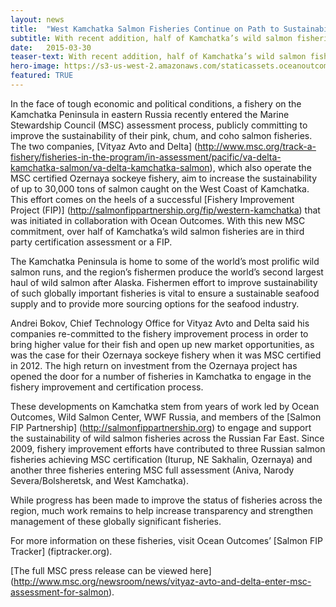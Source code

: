 ```yaml
---
layout: news
title:  "West Kamchatka Salmon Fisheries Continue on Path to Sustainability"
subtitle: With recent addition, half of Kamchatka’s wild salmon fisheries now in MSC or a FIP
date:   2015-03-30
teaser-text: With recent addition, half of Kamchatka’s wild salmon fisheries now in MSC or a FIP.
hero-image: https://s3-us-west-2.amazonaws.com/staticassets.oceanoutcomes.org/hero+photos/news4ahero.jpg
featured: TRUE
---
```


In the face of tough economic and political conditions, a fishery on the Kamchatka Peninsula in eastern Russia recently entered the Marine Stewardship Council (MSC) assessment process, publicly committing to improve the sustainability of their pink, chum, and coho salmon fisheries. The two companies, [Vityaz Avto and Delta] (http://www.msc.org/track-a-fishery/fisheries-in-the-program/in-assessment/pacific/va-delta-kamchatka-salmon/va-delta-kamchatka-salmon), which also operate the MSC certified Ozernaya sockeye fishery, aim to increase the sustainability of up to 30,000 tons of salmon caught on the West Coast of Kamchatka. This effort comes on the heels of a successful [Fishery Improvement Project (FIP)] (http://salmonfippartnership.org/fip/western-kamchatka) that was initiated in collaboration with Ocean Outcomes. With this new MSC commitment, over half of Kamchatka’s wild salmon fisheries are in third party certification assessment or a FIP.

The Kamchatka Peninsula is home to some of the world’s most prolific wild salmon runs, and the region’s fishermen produce the world’s second largest haul of wild salmon after Alaska. Fishermen effort to improve sustainability of such globally important fisheries is vital to ensure a sustainable seafood supply and to provide more sourcing options for the seafood industry.

Andrei Bokov, Chief Technology Office for Vityaz Avto and Delta said his companies re-committed to the fishery improvement process in order to bring higher value for their fish and open up new market opportunities, as was the case for their Ozernaya sockeye fishery when it was MSC certified in 2012. The high return on investment from the Ozernaya project has opened the door for a number of fisheries in Kamchatka to engage in the fishery improvement and certification process.

These developments on Kamchatka stem from years of work led by Ocean Outcomes, Wild Salmon Center, WWF Russia, and members of the [Salmon FIP Partnership] (http://salmonfippartnership.org) to engage and support the sustainability of wild salmon fisheries across the Russian Far East. Since 2009, fishery improvement efforts have contributed to three Russian salmon fisheries achieving MSC certification (Iturup, NE Sakhalin, Ozernaya) and another three fisheries entering MSC full assessment (Aniva, Narody Severa/Bolsheretsk, and West Kamchatka).

While progress has been made to improve the status of fisheries across the region, much work remains to help increase transparency and strengthen management of these globally significant fisheries. 

For more information on these fisheries, visit Ocean Outcomes’ [Salmon FIP Tracker] (fiptracker.org). 

[The full MSC press release can be viewed here] (http://www.msc.org/newsroom/news/vityaz-avto-and-delta-enter-msc-assessment-for-salmon).
